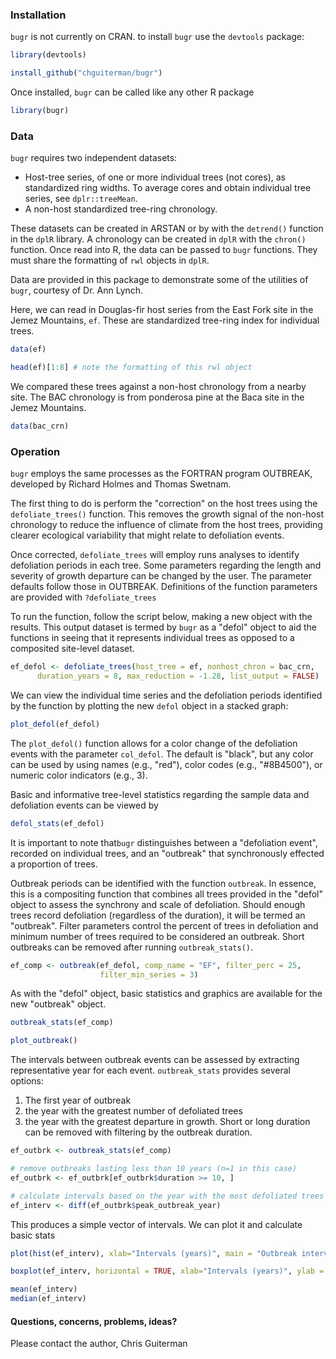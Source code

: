 ### Installation

`bugr` is not currently on CRAN. to install `bugr` use the `devtools` package:

```R
library(devtools)

install_github("chguiterman/bugr")
```
Once installed, `bugr` can be called like any other R package

```R
library(bugr)
```

### Data

`bugr` requires two independent datasets: 
* Host-tree series, of one or more individual trees (not cores), as standardized ring widths. To average cores and obtain individual tree series, see `dplr::treeMean`. 
* A non-host standardized tree-ring chronology.

These datasets can be created in ARSTAN or by with the `detrend()` function in the `dplR` library. A chronology can be created in `dplR` with the `chron()` function. Once read into R, the data can be passed to `bugr` functions. They must share the formatting of `rwl` objects in `dplR`.

Data are provided in this package to demonstrate some of the utilities of `bugr`, courtesy of Dr. Ann Lynch. 

Here, we can read in Douglas-fir host series from the East Fork site in the Jemez Mountains, `ef`. These are standardized tree-ring index for individual trees.

```R
data(ef)

head(ef)[1:8] # note the formatting of this rwl object
```
We compared these trees against a non-host chronology from a nearby site. The BAC chronology is from ponderosa pine at the Baca site in the Jemez Mountains.

```R
data(bac_crn)
```

### Operation

`bugr` employs the same processes as the FORTRAN program OUTBREAK, developed by Richard Holmes and Thomas Swetnam. 

The first thing to do is perform the "correction" on the host trees using the `defoliate_trees()` function. This removes the growth signal of the non-host chronology to reduce the influence of climate from the host trees, providing clearer ecological variability that might relate to defoliation events.

Once corrected, `defoliate_trees` will employ runs analyses to identify defoliation periods in each tree. Some parameters regarding the length and severity of growth departure can be changed by the user. The parameter defaults follow those in OUTBREAK. Definitions of the function parameters are provided with `?defoliate_trees`

To run the function, follow the script below, making a new object with the results. This output dataset is termed by `bugr` as a "defol" object to aid the functions in seeing that it represents individual trees as opposed to a composited site-level dataset.

```R
ef_defol <- defoliate_trees(host_tree = ef, nonhost_chron = bac_crn, 
      duration_years = 8, max_reduction = -1.28, list_output = FALSE)
```

We can view the individual time series and the defoliation periods identified by the function by plotting the new `defol` object in a stacked graph:
```R
plot_defol(ef_defol)
```

The `plot_defol()` function allows for a color change of the defoliation events with the parameter `col_defol`. The default is "black", but any color can be used by using names (e.g., "red"), color codes (e.g., "#8B4500"), or numeric color indicators (e.g., 3).

Basic and informative tree-level statistics regarding the sample data and defoliation events can be viewed by
```R
defol_stats(ef_defol)
```

It is important to note that`bugr` distinguishes between a "defoliation event", recorded on individual trees, and an "outbreak" that synchronously effected a proportion of trees. 

Outbreak periods can be identified with the function `outbreak`. In essence, this is a compositing function that combines all trees provided in the "defol" object to assess the synchrony and scale of defoliation. Should enough trees record defoliation (regardless of the duration), it will be termed an "outbreak". Filter parameters control the percent of trees in defoliation and minimum number of trees required to be considered an outbreak. Short outbreaks can be removed after running `outbreak_stats()`.

```R
ef_comp <- outbreak(ef_defol, comp_name = "EF", filter_perc = 25, 
                    filter_min_series = 3)
```

As with the "defol" object, basic statistics and graphics are available for the new "outbreak" object.
```R
outbreak_stats(ef_comp)

plot_outbreak()
```
The intervals between outbreak events can be assessed by extracting representative year for each event. `outbreak_stats` provides several options:
1. The first year of outbreak
2. the year with the greatest number of defoliated trees
3. the year with the greatest departure in growth. 
Short or long duration can be removed with filtering by the outbreak duration.
```R
ef_outbrk <- outbreak_stats(ef_comp)

# remove outbreaks lasting less than 10 years (n=1 in this case)
ef_outbrk <- ef_outbrk[ef_outbrk$duration >= 10, ]

# calculate intervals based on the year with the most defoliated trees
ef_interv <- diff(ef_outbrk$peak_outbreak_year)
```
This produces a simple vector of intervals. We can plot it and calculate basic stats
```R
plot(hist(ef_interv), xlab="Intervals (years)", main = "Outbreak intervals at East Fork")

boxplot(ef_interv, horizontal = TRUE, xlab="Intervals (years)", ylab = "East Fork Douglas-fir")

mean(ef_interv)
median(ef_interv)
```

#### Questions, concerns, problems, ideas?
Please contact the author, Chris Guiterman







